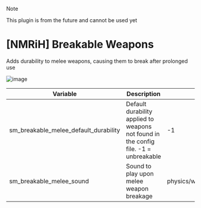 > [!NOTE]
> This plugin is from the future and cannot be used yet

# [NMRiH] Breakable Weapons
Adds durability to melee weapons, causing them to break after prolonged use

![image](https://github.com/dysphie/nmrih-breakable-weapons/assets/11559683/cde38476-7c6a-493c-9fa1-c8869ce83f6e)

| Variable | Description | Default value |
| --- | --- | --- |
| sm_breakable_melee_default_durability | Default durability applied to weapons not found in the config file. -1 = unbreakable | -1 | 
| sm_breakable_melee_sound | Sound to play upon melee weapon breakage | physics/wood/wood_plank_break8.wav |
